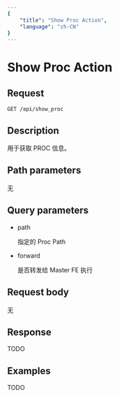```yaml
---
{
    "title": "Show Proc Action",
    "language": "zh-CN"
}
---
```


<!-- 
Licensed to the Apache Software Foundation (ASF) under one
or more contributor license agreements.  See the NOTICE file
distributed with this work for additional information
regarding copyright ownership.  The ASF licenses this file
to you under the Apache License, Version 2.0 (the
"License"); you may not use this file except in compliance
with the License.  You may obtain a copy of the License at

  http://www.apache.org/licenses/LICENSE-2.0

Unless required by applicable law or agreed to in writing,
software distributed under the License is distributed on an
"AS IS" BASIS, WITHOUT WARRANTIES OR CONDITIONS OF ANY
KIND, either express or implied.  See the License for the
specific language governing permissions and limitations
under the License.
-->

# Show Proc Action

## Request

`GET /api/show_proc`

## Description

用于获取 PROC 信息。
    
## Path parameters

无

## Query parameters

* path

    指定的 Proc Path
    
* forward

    是否转发给 Master FE 执行

## Request body

无

## Response

TODO
    
## Examples

TODO
